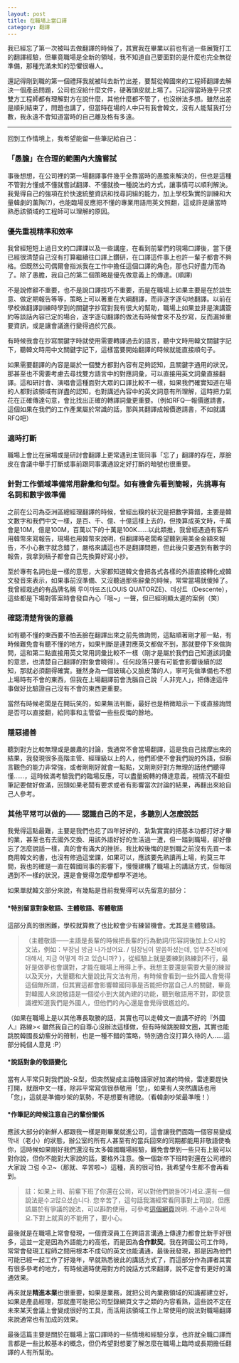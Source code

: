 ```yaml
---
layout: post
title: 在職場上當口譯
category: 翻譯
---
```


我已經忘了第一次被叫去做翻譯的時候了，其實我在畢業以前也有過一些展覽打工的翻譯經驗，但畢竟職場是全新的領域，我不知道自己要面對的是什麼也完全無從準備，那種充滿未知的恐懼很嚇人。

還記得剛到職的第一個禮拜我就被叫去新竹出差，要幫從韓國來的工程師翻譯去解決一個產品問題，公司也沒給什麼文件，硬著頭皮就上場了。只記得當時幾乎只求雙方工程師都有理解對方在說什麼，其他什麼都不管了，也沒辦法多想。雖然出差是順利結束了，問題也講了，但當時在場的人中只有我會韓文，沒有人能幫我打分數，我永遠不會知道當時的自己離及格有多遠。

---

回到工作情境上，我希望能留一些筆記給自己：

### 「愚膽」在合理的範圍內大膽嘗試

事後想想，在公司裡的第一場翻譯事件幾乎全靠當時的愚膽來解決的，但也是這種不管對方懂或不懂就嘗試翻譯、不懂就換一種說法的方式，讓事情可以順利解決。我覺得自己的強項在於快速統整資訊和找尋詞組的能力，加上學校紮實的訓練和大量韓劇的薰陶(?)，也能臨場反應把不懂的專業用語用英文照翻，這或許是讓當時熟悉該領域的工程師可以理解的原因。

### 優先重視精準和效率
我曾經短短上過日文的口譯課以及一些講座，在看到前輩們的現場口譯後，當下便已經很清楚自己沒有打算繼續往口譯上鑽研，在口譯這件事上也許一輩子都會不夠格。但既然公司偶爾會指派我在工作中擔任這個口譯的角色，那也只好盡力而為了。除了愚膽，我自己的第二個策略是優先做意義上的傳達。(順譯)

不是說修辭不重要，也不是說口譯技巧不重要，而是在職場上如果主要是在於談生意、做定期報告等等，策略上可以著重在大綱翻譯，而非逐字逐句地翻譯。以前在學校做翻譯訓練時學到的關鍵字抄寫對我有很大的幫助，職場上如果並非是演講簽約等談話內容已定的場合，逐字逐句翻譯的做法有時候會來不及抄寫，反而漏掉重要資訊，或是讓會議進行變得過於冗長。

有時候我會在抄寫關鍵字時就使用需要轉譯過去的語言，聽中文時用韓文關鍵字記下，聽韓文時用中文關鍵字記下，這樣當要開始翻譯的時候就能直接順句子。

如果需要翻譯的內容是屬於一個雙方都對內容有足夠認知，且關鍵字通用的狀況，那甚至也不需要考慮去尋找雙方語言中的對應詞彙，可以直接用英文詞彙直接翻譯。這和研討會、演唱會這種面對大眾的口譯比較不一樣，如果我們確實知道在場的人都對該領域有詳盡的認知，也對講述內容中的英文詞意有所理解，這時把力氣花在正確傳達句意，會比找出正確的轉譯詞彙更重要。（例如RFQ—報價邀請書，這個如果在我們的工作產業屬於常識的話，那與其翻譯成報價邀請書，不如就講RFQ吧）

### 適時打斷 
職場上會比在展場或是研討會翻譯上更常遇到主管同事「忘了」翻譯的存在，厚臉皮在會議中舉手打斷或事前跟同事溝通設定好打斷的暗號也很重要。

### 針對工作領域準備常用辭彙和句型。如有機會先看到簡報，先挑專有名詞和數字做準備
之前在公司為亞洲區總經理翻譯的時候，曾經出糗的狀況是把數字算錯，主要是韓文數字和我們中文一樣，是百、千、億、十億這樣上去的，但換算成英文時，千萬會是10M，億是100M，百萬以下的十萬是100K……以此類推，我曾經遇過有客戶用韓幣來寫報告，現場也用韓幣來說明，但翻譯時老闆希望聽到用美金金額來報告，不小心數字就念錯了，嚴格來講這也不是翻譯問題，但此後只要遇到有數字的報告，我拿到稿子都會自己先換算好寫小抄。

至於專有名詞也是一樣的意思，大家都知道韓文會把各式各樣的外語直接轉化成韓文發音來表示，如果事前沒準備、又沒聽過那些辭彙的時候，常常當場就傻掉了。我曾經栽過的有品牌名稱
루이까또즈(LOUIS QUATORZE)、데상트（Descente），這些都是下場對答案時會發自內心「哦~」一聲，但已經明顯太遲的案例（笑）


### 確認清楚背後的意義
如有聽不懂的東西要不怕丟臉在翻譯出來之前先做詢問，這點順著剛才那一點，有時候難免會有聽不懂的地方，如果判斷是連對應英文都做不到，那就要停下來做詢問，這和第二點直接用英文常用詞彙比較不一樣（剛才是屬於我們自己知道該詞彙的意思，也清楚自己翻譯的對象會曉得）。任何段落只要有可能會影響後續的認知，那就必須翻得確實。雖然身為一個玻璃心又臉皮薄的人，寧可先做準備也不想上場時有不會的東西，但我在上場翻譯前會洗腦自己說「人非完人」，把傳達這件事做好比驗證自己沒有不會的東西更重要。

當然有時候老闆是在開玩笑的，如果無法判斷，最好也是稍微暗示一下或直接詢問是否可以直接翻，給同事和主管留一些些反悔的餘地。

### 隱惡揚善
聽到對方比較無理或是嚴肅的討論，我通常不會當場翻譯，這是我自己揣摩出來的結果，我發現很多高階主管、經理級以上的人，他們即使不會我們說的外語，但察言觀色的能力非常強，或者剛剛好就會一點點，又剛剛好對方無理的話他們聽得懂……，這時候滿考驗我們的臨場反應，可以盡量婉轉的傳達意義，視情況不翻但筆記要做好做滿，回頭如果老闆有要求或者有影響當次討論的結果，再翻出來給自己人參考。
  

### 其他平常可以做的—— 認識自己的不足，多聽別人怎麼說話
我覺得這點最難，主要是我們也花了四年好好的、紮紮實實的把基本功都打好才畢的業，甚至也有去國外交換、用該外語好好的生活過一遭，但一踏到職場，卻好像忘了怎麼說話一樣，真的會有滿大的挫折。我比較後悔的是到職之前沒有先買一本商用韓文的書，也沒有修過這堂課，如果可以，應該要先熟讀再上場，約莫三年間，我也的確是一直在韓國同事的影響下，慢慢建構了職場上的講話方式，但每回遇到不一樣的狀況，還是會覺得怎麼學都學不道地。

如果單就韓文部分來說，有幾點是目前我覺得可以先留意的部分：

#### *特別留意對象敬語、主體敬語、客體敬語

這部分真的很困難，學校就算教了也比較會少有練習機會。尤其是主體敬語。

>（主體敬語——主語是長輩的時候把長輩的行為動詞/形容詞後加上으시的文法，例如：부장님 방금 나가셨어요. / 팀장님이 말씀하셨는데, 업무추진비에 대해서, 지금 어떻게 하고 있습니까?  ），從經驗上就是要練到熟練到不行，最好是做夢也會講對，才能在職場上用得上手。我想主要還是需要大量的練習以及天分，大量聽和大量說比背文法有用，有時候會看到一些外國人會覺得這個無所謂，但其實這都會影響韓國同事是否能把你當自己人的關鍵，畢竟對韓國人來說敬語是一個從小到大就內建的功能，聽到敬語用不對，即使意識裡知道我們是外國人，但他們的內心還是會覺得很尷尬的。

<span class="light">（如果在職場上是以其他專長取勝的話，其實也可以走韓文一直講不好的『外國人』路線>< 雖然我自己的自尊心沒辦法這樣做，但有時候跳脫韓文圈，其實也能跳脫韓國長幼輩分的箝制，也是一種不錯的策略，特別適合沒打算久待的人......這部分純個人意見 :P）</span>

#### *說話對象的敬語變化
當有人平常只對我們說-요型，但突然變成主語敬語家好加滿的時候，雷達要趕快打開，就跟中文一樣，除非平常寫信很恭敬用「您」，如果有人突然講話也用「您」，這就是準備吵架的氣勢，不是想要有禮貌。（看韓劇吵架最準哦！）

#### *作筆記的時候注意自己的輩份關係
應該大部分的新鮮人都跟我一樣是剛畢業就進公司，這會讓我們面臨一個容易變成막내（老小）的狀態，辦公室的所有人甚至有的當兵回來的同期都能用非敬語使喚你，這時候如果剛好我們還沒有太多韓國職場經驗，難免會學到一些只有上級可以對你說，但你不能對大家說的話，要格外注意。像一個新卒下班時對還在公司裡的大家說 그럼 수고~（那就、辛苦啦~）這種，真的很可怕，我希望今生都不會再看到。

>註：如果上司、前輩下班了你還在公司，可以對他們說들어가세요.還有一個說法是수고많으셨습니다. 您辛苦了，這句話我滿經常看同事對上司說，但應該屬於有爭議的說法，可以斟酌使用，可參考[這個網頁](https://korean.go.kr/front/onlineQna/onlineQnaView.do?mn_id=216&qna_seq=189415&pageIndex=1)說明. 不過수고하세요.下對上就真的不能用了，要小心。

最後就是在職場上常會發現，一個資深員工在跨語言溝通上傳達力都會比新手好很多，這並一定是因為外語能力的高低，而是因為**合作默契**。我在跨國公司工作時，常常會發現工程師之間用根本不成句的英文也能溝通，最後我發現，那是因為他們可能已經一起工作了好幾年，早就熟悉彼此的講話方式了，而這部分作為譯者其實有很多參考的地方，有時候適時使用對方的說話方式來翻譯，說不定會有更好的溝通效果。

再來就是**精進本業**也很重要，如果是業務，就把公司內業務領域的知識都建立好，如果是產品經理，那就盡可能把公司型錄網頁文字之類的內容看熟，這些說不定在未來某天會議上會變成很好的工具，而活用該領域工作上常使用的說法對職場翻譯來說通常也有加成的效果。

最後這篇主要是關於在職場上當口譯時的一些情境和經驗分享，也許就全職口譯而言都是一些比較基本的概念，但仍希望對想要了解怎麼在職場上臨時或長期擔任翻譯的人有所幫助。
